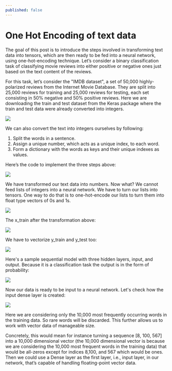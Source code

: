 ```yaml
---
published: false
---
```

# One Hot Encoding of text data

The goal of this post is to introduce the steps involved in transforming text data into tensors, which are then ready to be fed into a neural network, using one-hot-encoding technique. Let’s consider a binary classification task of classifying movie reviews into either positive or negative ones just based on the text content of the reviews. 

For this task, let’s consider the "IMDB dataset", a set of 50,000 highly-polarized reviews from the Internet Movie Database. They are split into 25,000 reviews for training and 25,000 reviews for testing, each set consisting in 50% negative and 50% positive reviews. Here we are downloading the train and test dataset from the Keras package where the train and test data were already converted into integers. 


<img src="http://chidamodu.github.io/blog/images//download.png">


We can also convert the text into integers ourselves by following:

1. Split the words in a sentence.
2. Assign a unique number, which acts as a unique index, to each word.
3. Form a dictionary with the words as keys and their unique indexes as values.


Here’s the code to implement the three steps above:

<img src="http://chidamodu.github.io/blog/images//creating a dictionary with word tokens ourselves.png">


We have transformed our text data into numbers. Now what? We cannot feed lists of integers into a neural network. We have to turn our lists into tensors. One way to do that is to one-hot-encode our lists to turn them into float type vectors of 0s and 1s. 


<img src="http://chidamodu.github.io/blog/images//function to vectorize x_data.png">


The x_train after the transformation above:

<img src="http://chidamodu.github.io/blog/images//x_train after vectorization.png">


We have to vectorize y_train and y_test too:

<img src="http://chidamodu.github.io/blog/images//y_label after vectorization.png">


Here's a sample sequential model with three hidden layers, input, and output. Because it is a classification task the output is in the form of probability:

<img src="http://chidamodu.github.io/blog/images//look at the network.png">


Now our data is ready to be input to a neural network. Let's check how the input dense layer is created:

<img src="http://chidamodu.github.io/blog/images//sample sequential model.png">


Here we are considering only the 10,000 most frequently occurring words in the training data. So rare words will be discarded. This further allows us to work with vector data of manageable size.

Concretely, this would mean for instance turning a sequence [8, 100, 567] into a 10,000 dimensional vector (the 10,000 dimensional vector is because we are considering the 10,000 most frequent words in the training data) that would be all-zeros except for indices 8,100, and 567 which would be ones. Then we could use a Dense layer as the first layer, i.e., input layer, in our network, that’s capable of handling floating-point vector data.




